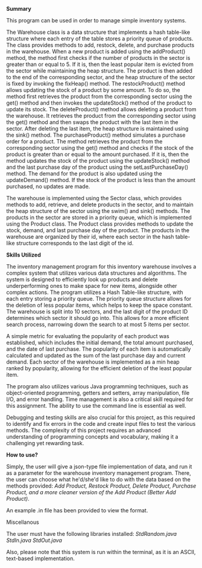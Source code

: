 **Summary**

This program can be used in order to manage simple inventory systems.

The Warehouse class is a data structure that implements a hash table-like structure where each entry of the table stores a priority queue of products. The class provides methods to add, restock, delete, and purchase products in the warehouse. When a new product is added using the addProduct() method, the method first checks if the number of products in the sector is greater than or equal to 5. If it is, then the least popular item is evicted from the sector while maintaining the heap structure. The product is then added to the end of the corresponding sector, and the heap structure of the sector is fixed by invoking the fixHeap() method. The restockProduct() method allows updating the stock of a product by some amount. To do so, the method first retrieves the product from the corresponding sector using the get() method and then invokes the updateStock() method of the product to update its stock. The deleteProduct() method allows deleting a product from the warehouse. It retrieves the product from the corresponding sector using the get() method and then swaps the product with the last item in the sector. After deleting the last item, the heap structure is maintained using the sink() method. The purchaseProduct() method simulates a purchase order for a product. The method retrieves the product from the corresponding sector using the get() method and checks if the stock of the product is greater than or equal to the amount purchased. If it is, then the method updates the stock of the product using the updateStock() method and the last purchase day of the product using the setLastPurchaseDay() method. The demand for the product is also updated using the updateDemand() method. If the stock of the product is less than the amount purchased, no updates are made.

The warehouse is implemented using the Sector class, which provides methods to add, retrieve, and delete products in the sector, and to maintain the heap structure of the sector using the swim() and sink() methods. The products in the sector are stored in a priority queue, which is implemented using the Product class. The Product class provides methods to update the stock, demand, and last purchase day of the product. The products in the warehouse are organized by their id, where each sector in the hash table-like structure corresponds to the last digit of the id.

**Skills Utilized**

The inventory management program for this inventory warehouse involves a complex system that utilizes various data structures and algorithms. The system is designed to efficiently look up products and delete underperforming ones to make space for new items, alongside other complex actions. The program utilizes a Hash Table-like structure, with each entry storing a priority queue. The priority queue structure allows for the deletion of less popular items, which helps to keep the space constant. The warehouse is split into 10 sectors, and the last digit of the product ID determines which sector it should go into. This allows for a more efficient search process, narrowing down the search to at most 5 items per sector.

A simple metric for evaluating the popularity of each product was established, which includes the initial demand, the total amount purchased, and the date of last purchase. The popularity of each item is automatically calculated and updated as the sum of the last purchase day and current demand. Each sector of the warehouse is implemented as a min heap ranked by popularity, allowing for the efficient deletion of the least popular item.

The program also utilizes various Java programming techniques, such as object-oriented programming, getters and setters, array manipulation, file I/O, and error handling. Time management is also a critical skill required for this assignment. The ability to use the command line is essential as well.

Debugging and testing skills are also crucial for this project, as this required to identify and fix errors in the code and create input files to test the various methods. The complexity of this project requires an advanced understanding of programming concepts and vocabulary, making it a challenging yet rewarding task.

**How to use?**

Simply, the user will give a json-type file implementation of data, and run it as a parameter for the warehouse inventory management program. There, the user can choose what he'd/she'd like to do with the data based on the methods provided: *Add Product, Restock Product, Delete Product, Purchase Product, and a more cleaner version of the Add Product (Better Add Product)*.

An example .in file has been provided to view the format. 

Miscellanous

The user must have the following libraries installed: *StdRandom.java StdIn.java StdOut.java*

Also, please note that this system is run within the terminal, as it is an ASCII, text-based implementation.
